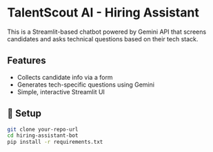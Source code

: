# TalentScout AI - Hiring Assistant

This is a Streamlit-based chatbot powered by Gemini API that screens candidates and asks technical questions based on their tech stack.

## Features
- Collects candidate info via a form
- Generates tech-specific questions using Gemini
- Simple, interactive Streamlit UI

## 🔧 Setup

```bash
git clone your-repo-url
cd hiring-assistant-bot
pip install -r requirements.txt
